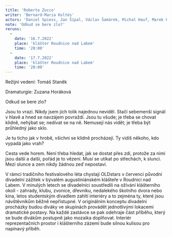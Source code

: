 ```yaml
---
title: 'Roberto Zucco'
writer: 'Bernard-Maria Koltés'
actors: 'Daniel Spiess, Jan Šípal, Václav Šamárek, Michal Hauf, Marek Pilař, Andrea Jeřábková, Eliška Brejchová, Karolína Hartmanová, Martina Tylová, Klára Urbanová, Adela Fejková, Klára Valášková, Marie Rezlerová a další.'
note: 'Odkud se bere zlo?'
reruns:
  -
    date: '16.7.2022'
    place: 'klášter Roudnice nad Labem'
    time: '20:00'
  -  
    date: '17.7.2022'
    place: 'klášter Roudnice nad Labem'
    time: '20:00'
---
```

Režijní vedení: Tomáš Staněk 

Dramaturgie: Zuzana Horáková 


Odkud se bere zlo?

Jsou to vrazi. Nikdy jsem jich tolik najednou neviděl. Stačí sebemenší signál v hlavě a hned se navzájem povraždí. Jsou tu všude; je třeba se chovat klidně, nehýbat se; nedívat se na ně. Nemusejí nás vidět; je třeba být průhledný jako sklo.

Je tu ticho jak v hrobě, všichni se klidně procházejí. Ty vidíš někoho, kdo vypadá jako vrah?

Cesta vede horem. Není třeba hledat, jak se dostat přes zdi, proto­že za nimi jsou další a další, pořád je to vězení. Musí se utíkat po střechách, k slunci. Mezi slunce a zem nikdy žádnou zeď nepostaví.

V rámci tradičního festivalového léta chystají OLDstars v červenci původní divadelní zážitek v bývalém augustiniánském klášteře v Roudnici nad Labem. V minulých letech se divadelníci soustředili na ožívání klášterního okolí -  zahrady, klubu, zvonice, dřevníku, nedalekého školního dvora nebo kina, letos studentským divadlem zahltí interiéry a to zejména ty, které jsou návštěvníkům běžně nepřístupné. V originálním konceptu divadelní procházky budou diváky ve skupinách provádět jednotlivými lokacemi dramatické postavy. Na každé zastávce se pak odehraje část příběhu, který se bude divákům postupně jako mozaika doplňovat. Interiér reprezentačních prostor i klášterního zázemí bude silnou kulisou pro napínavý příběh. 
